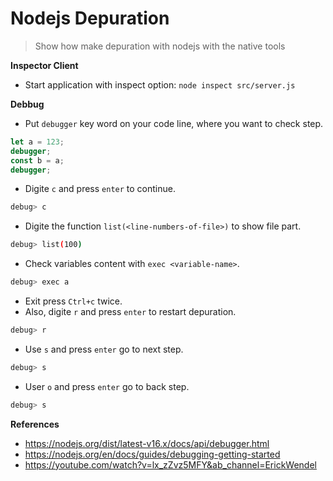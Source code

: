 # Nodejs Depuration

> Show how make depuration with nodejs with the native tools

**Inspector Client**
- Start application with inspect option: `node inspect src/server.js`

**Debbug**
- Put `debugger` key word on your code line, where you want to check step.
```js
let a = 123;
debugger;
const b = a;
debugger;
```
- Digite `c` and press `enter` to continue.
```bash
debug> c
```
- Digite the function `list(<line-numbers-of-file>)` to show file part.
```bash
debug> list(100)
```
- Check variables content with `exec <variable-name>`.
```bash
debug> exec a
```
- Exit press `Ctrl+c` twice.
- Also, digite `r` and press `enter` to restart depuration.
```bash
debug> r
```
- Use `s` and press `enter` go to next step.
```bash
debug> s
```
- User `o` and press `enter` go to back step.
```bash
debug> s
```

**References**
- https://nodejs.org/dist/latest-v16.x/docs/api/debugger.html
- https://nodejs.org/en/docs/guides/debugging-getting-started
- https://youtube.com/watch?v=lx_zZvz5MFY&ab_channel=ErickWendel